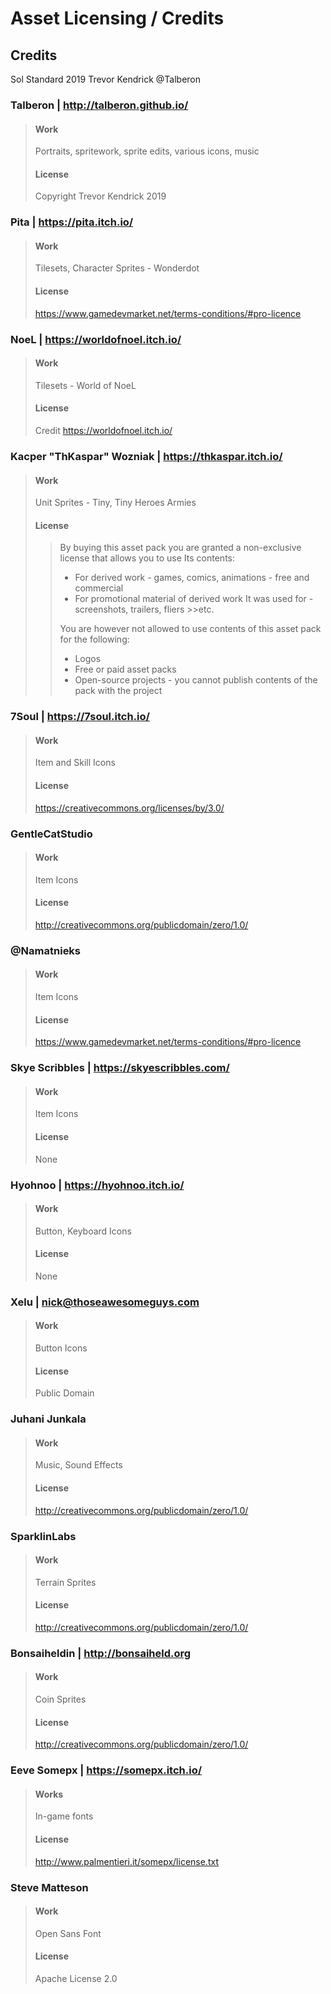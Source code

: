 # Asset Licensing / Credits

## Credits
Sol Standard 2019 Trevor Kendrick @Talberon

### Talberon | http://talberon.github.io/
>#### Work
>Portraits, spritework, sprite edits, various icons, music
>#### License
>Copyright Trevor Kendrick 2019

### Pita | https://pita.itch.io/
>#### Work
>Tilesets, Character Sprites - Wonderdot
>#### License
>https://www.gamedevmarket.net/terms-conditions/#pro-licence

### NoeL | https://worldofnoel.itch.io/
>#### Work
>Tilesets - World of NoeL
>#### License
>Credit https://worldofnoel.itch.io/

### Kacper "ThKaspar" Wozniak | https://thkaspar.itch.io/
>#### Work
>Unit Sprites - Tiny, Tiny Heroes Armies
>#### License
>>By buying this asset pack you are granted a non-exclusive license that allows you to use Its 
>>contents:
>>  * For derived work - games, comics, animations - free and commercial
>>  * For promotional material of derived work It was used for - screenshots, trailers, fliers >>etc.
>>
>>You are however not allowed to use contents of this asset pack for the following:
>>  * Logos
>>  * Free or paid asset packs
>>  * Open-source projects - you cannot publish contents of the pack with the project

### 7Soul | https://7soul.itch.io/
>#### Work
>Item and Skill Icons
>#### License
>https://creativecommons.org/licenses/by/3.0/

### GentleCatStudio
>#### Work
>Item Icons
>#### License
>http://creativecommons.org/publicdomain/zero/1.0/

### @Namatnieks
>#### Work
> Item Icons
>#### License
>https://www.gamedevmarket.net/terms-conditions/#pro-licence

### Skye Scribbles | https://skyescribbles.com/
>#### Work
> Item Icons
>#### License
>None

### Hyohnoo | https://hyohnoo.itch.io/
>#### Work
>Button, Keyboard Icons
>#### License
>None

### Xelu | nick@thoseawesomeguys.com
>#### Work
>Button Icons
>#### License
>Public Domain

### Juhani Junkala
>#### Work
>Music, Sound Effects
>#### License
>http://creativecommons.org/publicdomain/zero/1.0/

### SparklinLabs
>#### Work
>Terrain Sprites
>#### License
>http://creativecommons.org/publicdomain/zero/1.0/

### Bonsaiheldin | http://bonsaiheld.org
>#### Work
>Coin Sprites
>#### License
>http://creativecommons.org/publicdomain/zero/1.0/

### Eeve Somepx | https://somepx.itch.io/
>#### Works
>In-game fonts
>#### License
>http://www.palmentieri.it/somepx/license.txt

### Steve Matteson
>#### Work
>Open Sans Font
>#### License
>Apache License 2.0